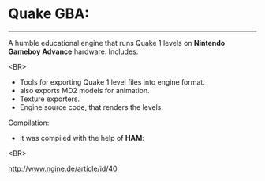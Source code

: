 # Quake GBA: #

---

A humble educational engine that runs Quake 1 levels on **Nintendo Gameboy Advance** hardware.
Includes:

&lt;BR&gt;


  * Tools for exporting Quake 1 level files into engine format.
  * also exports MD2 models for animation.
  * Texture exporters.
  * Engine source code, that renders the levels.

Compilation:
  * it was compiled with the help of **HAM**:

&lt;BR&gt;

http://www.ngine.de/article/id/40